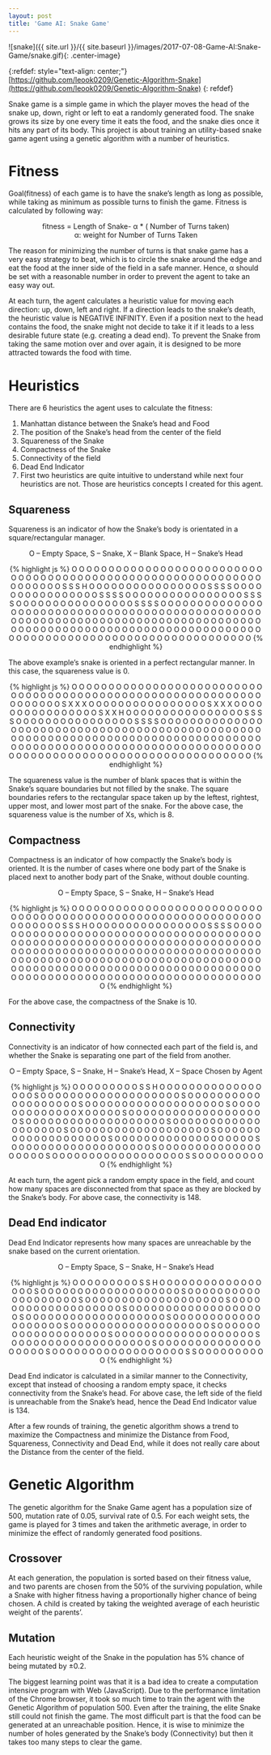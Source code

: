 ```yaml
---
layout: post
title: 'Game AI: Snake Game'
---
```


![snake]({{ site.url }}/{{ site.baseurl }}/images/2017-07-08-Game-AI:Snake-Game/snake.gif){: .center-image}

{:refdef: style="text-align: center;"}
[https://github.com/leook0209/Genetic-Algorithm-Snake](https://github.com/leook0209/Genetic-Algorithm-Snake)
{: refdef}

Snake game is a simple game in which the player moves the head of the snake up, down, right or left to eat a randomly generated food. The snake grows its size by one every time it eats the food, and the snake dies once it hits any part of its body. This project is about training an utility-based snake game agent using a genetic algorithm with a number of heuristics.


# Fitness

Goal(fitness) of each game is to have the snake’s length as long as possible, while taking as minimum as possible turns to finish the game. Fitness is calculated by following way:

<center> fitness = Length of Snake- α * ( Number of Turns taken) </center>

<center> α: weight for Number of Turns Taken </center>

The reason for minimizing the number of turns is that snake game has a very easy strategy to beat, which is to circle the snake around the edge and eat the food at the inner side of the field in a safe manner. Hence, α should be set with a reasonable number in order to prevent the agent to take an easy way out.

At each turn, the agent calculates a heuristic value for moving each direction: up, down, left and right. If a direction leads to the snake’s death, the heuristic value is NEGATIVE INFINITY. Even if a position next to the head contains the food, the snake might not decide to take it if it leads to a less desirable future state (e.g. creating a dead end). To prevent the Snake from taking the same motion over and over again, it is designed to be more attracted towards the food with time.


# Heuristics

There are 6 heuristics the agent uses to calculate the fitness:

1. Manhattan distance between the Snake’s head and Food
2. The position of the Snake’s head from the center of the field
3. Squareness of the Snake
4. Compactness of the Snake
5. Connectivity of the field
6. Dead End Indicator
7. First two heuristics are quite intuitive to understand while next four heuristics are not. Those are heuristics concepts I created for this agent.


## Squareness

Squareness is an indicator of how the Snake’s body is orientated in a square/rectangular manager.

<center> O – Empty Space,  S – Snake,  X – Blank Space,  H – Snake’s Head

{% highlight js %}
O O O O O O O O O O O O O O O O O O O O
O O O O O O O O O O O O O O O O O O O O
O O O O O O O O O O O O O O O O O O O O
O O O O O O O S S S H O O O O O O O O O
O O O O O O O S S S S O O O O O O O O O
O O O O O O O S S S S O O O O O O O O O
O O O O O O O S S S S O O O O O O O O O
O O O O O O O S S S S O O O O O O O O O
O O O O O O O O O O O O O O O O O O O O
O O O O O O O O O O O O O O O O O O O O
O O O O O O O O O O O O O O O O O O O O
O O O O O O O O O O O O O O O O O O O O
O O O O O O O O O O O O O O O O O O O O
O O O O O O O O O O O O O O O O O O O O
O O O O O O O O O O O O O O O O O O O O
{% endhighlight %}

</center>

The above example’s snake is oriented in a perfect rectangular manner. In this case, the squareness value is 0.

<center>
{% highlight js %}
O O O O O O O O O O O O O O O O O O O O
O O O O O O O O O O O O O O O O O O O O
O O O O O O O O O O O O O O O O O O O O
O O O O O O O S X X X O O O O O O O O O
O O O O O O O S X X X O O O O O O O O O
O O O O O O O S X X H O O O O O O O O O
O O O O O O O S S S S O O O O O O O O O
O O O O O O O S S S S O O O O O O O O O
O O O O O O O O O O O O O O O O O O O O
O O O O O O O O O O O O O O O O O O O O
O O O O O O O O O O O O O O O O O O O O
O O O O O O O O O O O O O O O O O O O O
O O O O O O O O O O O O O O O O O O O O
O O O O O O O O O O O O O O O O O O O O
O O O O O O O O O O O O O O O O O O O O
{% endhighlight %}
</center>

The squareness value is the number of blank spaces that is within the Snake’s square boundaries but not filled by the snake. The square boundaries refers to the rectangular space taken up by the leftest, rightest, upper most, and lower most part of the snake. For the above case, the squareness value is the number of Xs, which is 8.


## Compactness

Compactness is an indicator of how compactly the Snake’s body is oriented. It is the number of cases where one body part of the Snake is placed next to another body part of the Snake, without double counting.

<center> O – Empty Space,  S – Snake,  H – Snake’s Head

{% highlight js %}
O O O O O O O O O O O O O O O O O O O O
O O O O O O O O O O O O O O O O O O O O
O O O O O O O O O O O O O O O O O O O O
O O O O O O O S S S H O O O O O O O O O
O O O O O O O S S S S O O O O O O O O O
O O O O O O O O O O O O O O O O O O O O
O O O O O O O O O O O O O O O O O O O O
O O O O O O O O O O O O O O O O O O O O
O O O O O O O O O O O O O O O O O O O O
O O O O O O O O O O O O O O O O O O O O
O O O O O O O O O O O O O O O O O O O O
O O O O O O O O O O O O O O O O O O O O
O O O O O O O O O O O O O O O O O O O O
O O O O O O O O O O O O O O O O O O O O
O O O O O O O O O O O O O O O O O O O O
{% endhighlight %}
</center>

For the above case, the compactness of the Snake is 10.


## Connectivity

Connectivity is an indicator of how connected each part of the field is, and whether the Snake is separating one part of the field from another.

<center> O – Empty Space,  S – Snake,  H – Snake’s Head,  X – Space Chosen by Agent

{% highlight js %}
O O O O O O O O O S S H O O O O O O O O
O O O O O O O O O S O O O O O O O O O O
O O O O O O O O O S O O O O O O O O O O
O O O O O O O O O S O O O O O O O O O O
O O O O O O O O O S O O O O O O O O O O
O O O X O O O O O S O O O O O O O O O O
O O O O O O O O O S O O O O O O O O O O
O O O O O O O O O S O O O O O O O O O O
O O O O O O O O O S O O O O O O O O O O
O O O O O O O O O S O O O O O O O O O O
O O O O O O O O O S O O O O O O O O O O
O O O O O O O O O S O O O O O O O O O O
O O O O O O O O O S O O O O O O O O O O
O O O O O O O O O S O O O O O O O O O O
O O O O O O O O S S O O O O O O O O O O
{% endhighlight %}
</center>

At each turn, the agent pick a random empty space in the field, and count how many spaces are disconnected from that space as they are blocked by the Snake’s body. For above case, the connectivity is 148.


## Dead End indicator

Dead End Indicator represents how many spaces are unreachable by the snake based on the current orientation.

<center> O – Empty Space,  S – Snake,  H – Snake’s Head

{% highlight js %}
O O O O O O O O O S S H O O O O O O O O
O O O O O O O O O S O O O O O O O O O O
O O O O O O O O O S O O O O O O O O O O
O O O O O O O O O S O O O O O O O O O O
O O O O O O O O O S O O O O O O O O O O
O O O O O O O O O S O O O O O O O O O O
O O O O O O O O O S O O O O O O O O O O
O O O O O O O O O S O O O O O O O O O O
O O O O O O O O O S O O O O O O O O O O
O O O O O O O O O S O O O O O O O O O O
O O O O O O O O O S O O O O O O O O O O
O O O O O O O O O S O O O O O O O O O O
O O O O O O O O O S O O O O O O O O O O
O O O O O O O O O S O O O O O O O O O O
O O O O O O O O S S O O O O O O O O O O
{% endhighlight %}
</center>

Dead End indicator is calculated in a similar manner to the Connectivity, except that instead of choosing a random empty space, it checks connectivity from the Snake’s head. For above case, the left side of the field is unreachable from the Snake’s head, hence the Dead End Indicator value is 134.

After a few rounds of training, the genetic algorithm shows a trend to maximize the Compactness and minimize the Distance from Food, Squareness, Connectivity and Dead End, while it does not really care about the Distance from the center of the field.


# Genetic Algorithm
The genetic algorithm for the Snake Game agent has a population size of 500, mutation rate of 0.05, survival rate of 0.5. For each weight sets, the game is played for 3 times and taken the arithmetic average, in order to minimize the effect of randomly generated food positions.


## Crossover
At each generation, the population is sorted based on their fitness value, and two parents are chosen from the 50% of the surviving population, while a Snake with higher fitness having a proportionally higher chance of being chosen. A child is created by taking the weighted average of each heuristic weight of the parents’.

## Mutation
Each heuristic weight of the Snake in the population has 5% chance of being mutated by ±0.2.

The biggest learning point was that it is a bad idea to create a computation intensive program with Web (JavaScript). Due to the performance limitation of the Chrome browser, it took so much time to train the agent with the Genetic Algorithm of population 500. Even after the training, the elite Snake still could not finish the game. The most difficult part is that the food can be generated at an unreachable position. Hence, it is wise to minimize the number of holes generated by the Snake’s body (Connectivity) but then it takes too many steps to clear the game.


